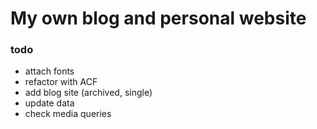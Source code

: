 # My own blog and personal website

### todo

- attach fonts
- refactor with ACF
- add blog site (archived, single)
- update data
- check media queries
